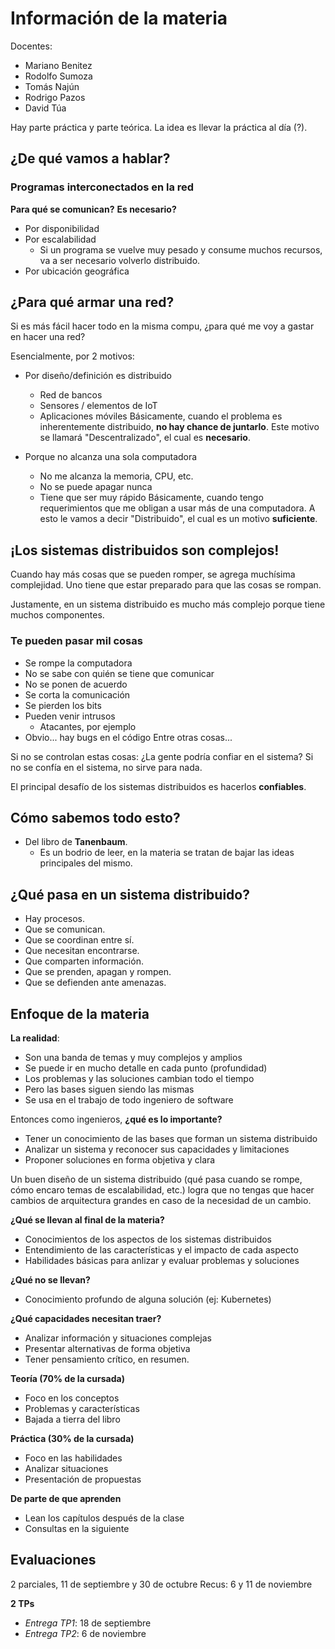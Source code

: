 # Información de la materia

Docentes:
- Mariano Benitez
- Rodolfo Sumoza
- Tomás Najún
- Rodrigo Pazos
- David Túa

Hay parte práctica y parte teórica. La idea es llevar la práctica al día (?).

## ¿De qué vamos a hablar?
### Programas interconectados en la red
**Para qué se comunican?**
**Es necesario?**
- Por disponibilidad
- Por escalabilidad
  - Si un programa se vuelve muy pesado y consume muchos recursos, va a ser necesario volverlo distribuido.
- Por ubicación geográfica
## ¿Para qué armar una red?
Si es más fácil hacer todo en la misma compu, ¿para qué me voy a gastar en hacer una red?

Esencialmente, por 2 motivos:
- Por diseño/definición es distribuido
  - Red de bancos
  - Sensores / elementos de IoT
  - Aplicaciones móviles
Básicamente, cuando el problema es inherentemente distribuido, **no hay chance de juntarlo**.
Este motivo se llamará "Descentralizado", el cual es **necesario**.

- Porque no alcanza una sola computadora
  - No me alcanza la memoria, CPU, etc.
  - No se puede apagar nunca
  - Tiene que ser muy rápido
Básicamente, cuando tengo requerimientos que me obligan a usar más de una computadora.
A esto le vamos a decir "Distribuido", el cual es un motivo **suficiente**.

## ¡Los sistemas distribuidos son complejos!
Cuando hay más cosas que se pueden romper, se agrega muchísima complejidad. Uno tiene que estar preparado para que las cosas se rompan.

Justamente, en un sistema distribuido es mucho más complejo porque tiene muchos componentes.

### Te pueden pasar mil cosas
- Se rompe la computadora
- No se sabe con quién se tiene que comunicar
- No se ponen de acuerdo
- Se corta la comunicación
- Se pierden los bits
- Pueden venir intrusos
  - Atacantes, por ejemplo
- Obvio... hay bugs en el código
Entre otras cosas...

Si no se controlan estas cosas: ¿La gente podría confiar en el sistema?
Si no se confía en el sistema, no sirve para nada.

El principal desafío de los sistemas distribuidos es hacerlos **confiables**.

## Cómo sabemos todo esto?
- Del libro de **Tanenbaum**.
  - Es un bodrio de leer, en la materia se tratan de bajar las ideas principales del mismo.

## ¿Qué pasa en un sistema distribuido?
-  Hay procesos.
-  Que se comunican.
-  Que se coordinan entre sí.
-  Que necesitan encontrarse.
-  Que comparten información.
-  Que se prenden, apagan y rompen.
-  Que se defienden ante amenazas.

## Enfoque de la materia
**La realidad**:
- Son una banda de temas y muy complejos y amplios
- Se puede ir en mucho detalle en cada punto (profundidad)
- Los problemas y las soluciones cambian todo el tiempo
- Pero las bases siguen siendo las mismas
- Se usa en el trabajo de todo ingeniero de software

Entonces como ingenieros, **¿qué es lo importante?**
- Tener un conocimiento de las bases que forman un sistema distribuido
- Analizar un sistema y reconocer sus capacidades y limitaciones
- Proponer soluciones en forma objetiva y clara

Un buen diseño de un sistema distribuido (qué pasa cuando se rompe, cómo encaro temas de escalabilidad, etc.) logra que no tengas que hacer cambios de arquitectura grandes en caso de la necesidad de un cambio.

**¿Qué se llevan al final de la materia?**
- Conocimientos de los aspectos de los sistemas distribuidos
- Entendimiento de las características y el impacto de cada aspecto
- Habilidades básicas para anlizar y evaluar problemas y soluciones

**¿Qué no se llevan?**
- Conocimiento profundo de alguna solución (ej: Kubernetes)

**¿Qué capacidades necesitan traer?**
- Analizar información y situaciones complejas
- Presentar alternativas de forma objetiva
- Tener pensamiento crítico, en resumen.

**Teoría (70% de la cursada)**
- Foco en los conceptos
- Problemas y características
- Bajada a tierra del libro

**Práctica (30% de la cursada)**
- Foco en las habilidades
- Analizar situaciones
- Presentación de propuestas

**De parte de que aprenden**
- Lean los capítulos después de la clase
- Consultas en la siguiente

## Evaluaciones
2 parciales, 11 de septiembre y 30 de octubre
Recus: 6 y 11 de noviembre

**2 TPs**
- _Entrega TP1_: 18 de septiembre
- _Entrega TP2_: 6 de noviembre